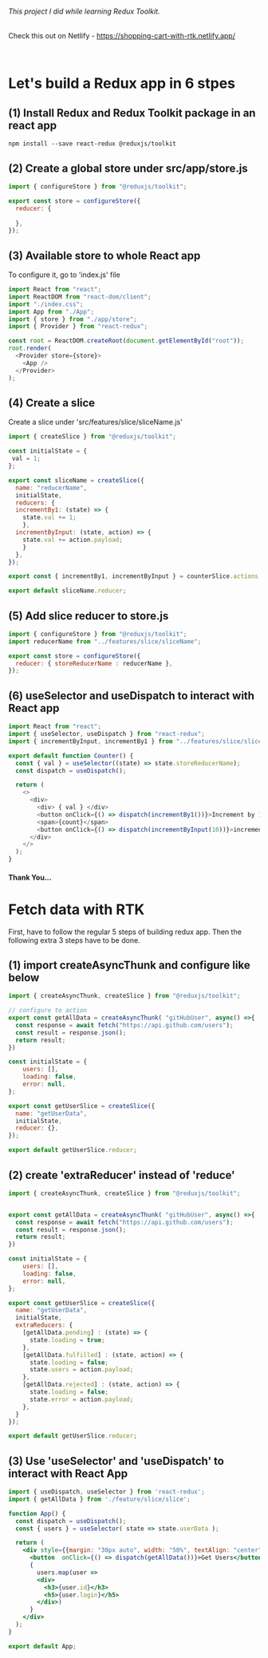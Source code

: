 ###### This project I did while learning Redux Toolkit.
Check this out on Netlify - https://shopping-cart-with-rtk.netlify.app/

</br>

# Let's build a Redux app in 6 stpes

## (1) Install Redux and Redux Toolkit package in an react app
```
npm install --save react-redux @reduxjs/toolkit
```

## (2) Create a global store under src/app/store.js
```js
import { configureStore } from "@reduxjs/toolkit";

export const store = configureStore({
  reducer: {
  
  },
});
```

## (3) Available store to whole React app
To configure it, go to 'index.js' file
```js
import React from "react";
import ReactDOM from "react-dom/client";
import "./index.css";
import App from "./App";
import { store } from "./app/store";
import { Provider } from "react-redux";

const root = ReactDOM.createRoot(document.getElementById("root"));
root.render(
  <Provider store={store}>
    <App />
  </Provider>
);
```

## (4) Create a slice
Create a slice under 'src/features/slice/sliceName.js'

```js
import { createSlice } from "@reduxjs/toolkit";

const initialState = {
 val = 1;
}; 

export const sliceName = createSlice({
  name: "reducerName",
  initialState,
  reducers: {
  incrementBy1: (state) => {
    state.val += 1;
    },
  incrementByInput: (state, action) => {
    state.val += action.payload;
    }
  },
});

export const { incrementBy1, incrementByInput } = counterSlice.actions;

export default sliceName.reducer;
```

## (5) Add slice reducer to store.js

```js
import { configureStore } from "@reduxjs/toolkit";
import reducerName from "../features/slice/sliceName";

export const store = configureStore({
  reducer: { storeReducerName : reducerName },
});
```

## (6) useSelector and useDispatch to interact with React app

```js
import React from "react";
import { useSelector, useDispatch } from "react-redux";
import { incrementByInput, incrementBy1 } from "../features/slice/sliceName";

export default function Counter() {
  const { val } = useSelector((state) => state.storeReducerName);
  const dispatch = useDispatch();

  return (
    <>
      <div>
        <div> { val } </div>
        <button onClick={() => dispatch(incrementBy1())}>Increment by 1</button>
        <span>{count}</span>
        <button onClick={() => dispatch(incrementByInput(10))}>increment by input : +10</button>
      </div>
    </>
  );
}
```

#### Thank You...


# Fetch data with RTK
First, have to follow the regular 5 steps of building redux app. Then the following extra 3 steps have to be done.

## (1) import createAsyncThunk and configure like below
```js
import { createAsyncThunk, createSlice } from "@reduxjs/toolkit";

// configure to action
export const getAllData = createAsyncThunk( "gitHubUser", async() =>{
  const response = await fetch("https://api.github.com/users");
  const result = response.json();
  return result;
})

const initialState = {
    users: [],
    loading: false,
    error: null,
}; 

export const getUserSlice = createSlice({
  name: "getUserData",
  initialState,
  reducer: {},
});

export default getUserSlice.reducer;
```

## (2) create 'extraReducer' instead of 'reduce'
```js
import { createAsyncThunk, createSlice } from "@reduxjs/toolkit";


export const getAllData = createAsyncThunk( "gitHubUser", async() =>{
  const response = await fetch("https://api.github.com/users");
  const result = response.json();
  return result;
})

const initialState = {
    users: [],
    loading: false,
    error: null,
}; 

export const getUserSlice = createSlice({
  name: "getUserData",
  initialState,
  extraReducers: {
    [getAllData.pending] : (state) => {
      state.loading = true;
    },
    [getAllData.fulfilled] : (state, action) => {
      state.loading = false;
      state.users = action.payload;
    },
    [getAllData.rejected] : (state, action) => {
      state.loading = false;
      state.error = action.payload;
    },
  }
});

export default getUserSlice.reducer;
```

## (3) Use 'useSelector' and 'useDispatch' to interact with React App
```jsx
import { useDispatch, useSelector } from 'react-redux';
import { getAllData } from './feature/slice/slice';

function App() {
  const dispatch = useDispatch();
  const { users } = useSelector( state => state.userData );

  return (
    <div style={{margin: "30px auto", width: "50%", textAlign: "center"}}>
      <button  onClick={() => dispatch(getAllData())}>Get Users</button>
      {
        users.map(user => 
        <div>
          <h3>{user.id}</h3> 
          <h5>{user.login}</h5> 
        </div>)
      }
    </div>
  );
}

export default App;

```

